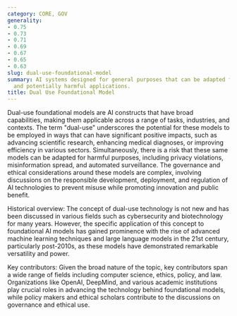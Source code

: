 ```yaml
---
category: CORE, GOV
generality:
- 0.75
- 0.73
- 0.71
- 0.69
- 0.67
- 0.65
- 0.63
slug: dual-use-foundational-model
summary: AI systems designed for general purposes that can be adapted for both beneficial
  and potentially harmful applications.
title: Dual Use Foundational Model
---
```


Dual-use foundational models are AI constructs that have broad capabilities, making them applicable across a range of tasks, industries, and contexts. The term "dual-use" underscores the potential for these models to be employed in ways that can have significant positive impacts, such as advancing scientific research, enhancing medical diagnoses, or improving efficiency in various sectors. Simultaneously, there is a risk that these same models can be adapted for harmful purposes, including privacy violations, misinformation spread, and automated surveillance. The governance and ethical considerations around these models are complex, involving discussions on the responsible development, deployment, and regulation of AI technologies to prevent misuse while promoting innovation and public benefit.

Historical overview: The concept of dual-use technology is not new and has been discussed in various fields such as cybersecurity and biotechnology for many years. However, the specific application of this concept to foundational AI models has gained prominence with the rise of advanced machine learning techniques and large language models in the 21st century, particularly post-2010s, as these models have demonstrated remarkable versatility and power.

Key contributors: Given the broad nature of the topic, key contributors span a wide range of fields including computer science, ethics, policy, and law. Organizations like OpenAI, DeepMind, and various academic institutions play crucial roles in advancing the technology behind foundational models, while policy makers and ethical scholars contribute to the discussions on governance and ethical use.